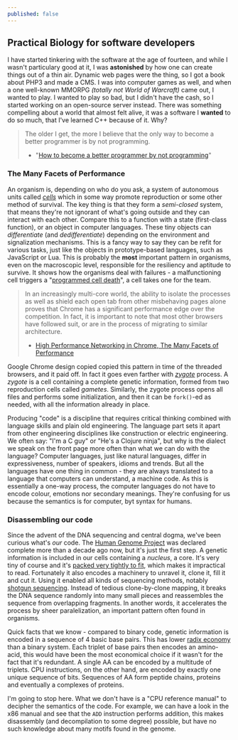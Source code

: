 ```yaml
---
published: false
---
```






## Practical Biology for software developers

I have started tinkering with the software at the age of fourteen, and while I wasn't particulary good at it, I was **astonished** by how one can create things out of a thin air. Dynamic web pages were the thing, so I got a book about PHP3 and made a CMS. I was into computer games as well, and when a one well-known MMORPG *(totally not World of Warcraft)* came out, I wanted to play. I wanted to play so bad, but I didn't have the cash, so I started working on an open-source server instead. There was something compelling about a world that almost felt alive, it was a software I **wanted** to do so much, that I've learned C++ because of it. Why?

> The older I get, the more I believe that the only way to become a better programmer is by not programming.
> - "[How to become a better programmer by not programming](http://blog.codinghorror.com/how-to-become-a-better-programmer-by-not-programming/)"

### The Many Facets of Performance

An organism is, depending on who do you ask, a system of autonomous units called *[cells][cell-theory]* which in some way promote reproduction or some other method of survival. The key thing is that they form a *semi-closed* system, that means they're not ignorant of what's going outside and they can interact with each other. Compare this to a function with a state (first-class function), or an object in computer languages. These tiny objects can *differentiate* (and *dedifferentiate*) depending on the environment and signalization mechanisms. This is a fancy way to say they can be refit for various tasks, just like the objects in prototype-based languages, such as JavaScript or Lua.
This is probably the **most** important pattern in organisms, even on the macroscopic level, responsible for the resiliency and aptitude to survive. It shows how the organisms deal with failures - a malfunctioning cell triggers a "[programmed cell death][apoptosis]", a cell takes one for the team.

> In an increasingly multi-core world, the ability to isolate the processes as well as shield each open tab from other misbehaving pages alone proves that Chrome has a significant performance edge over the competition. In fact, it is important to note that most other browsers have followed suit, or are in the process of migrating to similar architecture.
> - [High Performance Networking in Chrome, The Many Facets of Performance](http://www.aosabook.org/en/posa/high-performance-networking-in-chrome.html)

Google Chrome design copied copied this pattern in time of the threaded browsers, and it paid off. In fact it goes even farther with *[zygote][zygote-chrome]* process.
A *zygote* is a cell containing a complete genetic information, formed from two reproduction cells called *gametes*. Similarly, the zygote process opens all files and performs some initialization, and then it can be `fork()`-ed as needed, with all the information already in place.

Producing "code" is a discipline that requires critical thinking combined with language skills and plain old engineering. The language part sets it apart from other engineering disciplines like construction or electric engineering. We often say: "I'm a C guy" or "He's a Clojure ninja", but why is the dialect we speak on the front page more often than what we can do with the language? Computer languages, just like natural languages, differ in expressiveness, number of speakers, idioms and trends.
But all the languages have one thing in common - they are always translated to a language that computers can understand, a machine code. As this is essentially a one-way process, the computer languages do not have to encode colour, emotions nor secondary meanings. They're confusing for us because the semantics is for computer, byt syntax for humans.

### Disassembling our code

Since the advent of the DNA sequencing and central dogma, we've been curious what's *our* code. The [Human Genome Project][hgp] was declared complete more than a decade ago now, but it's just the first step. A genetic information is included in our cells containing a *nucleus*, a core. It's very tiny of course and it's [packed very tightly to fit][dna-packaging], which makes it impractical to read.
Fortunately it also encodes a machinery to unravel it, clone it, fill it and cut it.
Using it enabled all kinds of sequencing methods, notably [shotgun sequencing][shotgun]. Instead of tedious clone-by-clone mapping, it breaks the DNA sequence randomly into many small pieces and reassembles the sequence from overlapping fragments. In another words, it accelerates the process by sheer paralelization, an important pattern often found in organisms.

Quick facts that we know - compared to binary code, genetic information is encoded in a sequence of 4 basic base pairs. This has lower [radix economy][radix-economy] than a binary system. Each triplet of base pairs then encodes an amino-acid, this would have been the most economical choice if it wasn't for the fact that it's redundant. A single AA can be encoded by a multitude of triplets. CPU instructions, on the other hand, are encoded by exactly one unique sequence of bits.
Sequences of AA form peptide chains, proteins and eventually a complexes of proteins.

I'm going to stop here. What we don't have is a "CPU reference manual" to decipher the semantics of the code. For example, we can have a look in the x86 manual and see that the `ADD` instruction performs addition, this makes disassembly (and decompilation to some degree) possible, but have no such knowledge about many motifs found in the genome.





[cell-theory]: http://www.biologyreference.com/Gr-Hi/History-of-Biology-Cell-Theory-and-Cell-Structure.html
[apoptosis]: https://www.khanacademy.org/test-prep/mcat/biomolecules/Krebs-citric-acid-cycle-and-oxidative-phosphorylation/v/mitochondria-apoptosis-oxidative-stress
[zygote-chrome]: http://neugierig.org/software/chromium/notes/2011/08/zygote.html
[dna-packaging]: http://www.nature.com/scitable/topicpage/dna-packaging-nucleosomes-and-chromatin-310
[hgp]: https://en.wikipedia.org/wiki/Human_Genome_Project
[radix-economy]: http://hummusandmagnets.tumblr.com/post/48664858476/the-most-efficient-radix-is-not-e
[shotgun]: http://www.nature.com/scitable/topicpage/complex-genomes-shotgun-sequencing-609